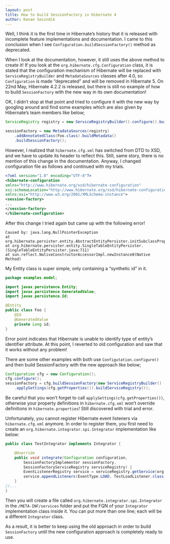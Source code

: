 ```yaml
---
layout: post
title: How to build SessionFactory in Hibernate 4
author: Kenan Sevindik
---
```


Well, I think it is the first time in Hibernate’s history that it is released with incomplete feature implementations and 
documentation. I came to this conclusion when I see `Configuration.buildSessionFactory()` method as deprecated.

When I look at the documentation, however, it still uses the above method to create it! If you look at the 
`org.hibernate.cfg.Configuration` class, it is stated that the configuration mechanism of Hibernate will be replaced with 
`ServiceRegistryBuilder` and `MetadataSources` classes after 4.0, so `Configuration` is made “deprecated” and will be 
removed in Hibernate 5. On 22nd May, Hibernate 4.2.2 is released, but there is still no example of how to build 
`SessionFactory` with the new way in its own documentation!

OK, I didn’t stop at that point and tried to configure it with the new way by googling around and find some examples 
which are also given by Hibernate’s team members like below;

```java
ServiceRegistry registry = new ServiceRegistryBuilder().configure().buildServiceRegistry();

sessionFactory = new MetadataSources(registry)
	.addAnnotatedClass(Foo.class).buildMetadata()
	.buildSessionFactory();
```

However, I realized that `hibernate.cfg.xml` has switched from DTD to XSD, and we have to update its header to reflect 
this. Still, same story, there is no mention of this change in the documentation. Anyway, I changed configuration file 
as follows and continued with my trials.

```xml
<?xml version="1.0" encoding="UTF-8"?>
<hibernate-configuration
xmlns="http://www.hibernate.org/xsd/hibernate-configuration"
xsi:schemaLocation="http://www.hibernate.org/xsd/hibernate-configuration hibernate-configuration-4.0.xsd"
xmlns:xsi="http://www.w3.org/2001/XMLSchema-instance">
<session-factory>
...
</session-factory>
</hibernate-configuration>
```

After this change I tried again but came up with the following error!

```stacktrace
Caused by: java.lang.NullPointerException
at org.hibernate.persister.entity.AbstractEntityPersister.initSubclassPropertyAliasesMap(AbstractEntityPersister.java:2285)
at org.hibernate.persister.entity.SingleTableEntityPersister.(SingleTableEntityPersister.java:711)
at sun.reflect.NativeConstructorAccessorImpl.newInstance0(Native Method)
```

My Entity class is super simple, only containing a “synthetic id” in it.

```java
package examples.model;

import javax.persistence.Entity;
import javax.persistence.GeneratedValue;
import javax.persistence.Id;

@Entity
public class Foo {
	@Id
	@GeneratedValue
	private Long id;
}
```

Error point indicates that Hibernate is unable to identify type of entity’s identifier attribute. At this point, I 
reverted to old configuration and saw that it works without any problem!

There are some other examples with both use `Configutation.configure()` and then build SessionFactory with the new approach 
like below;

```java
Configuration cfg = new Configuration();
cfg.configure();
sessionFactory = cfg.buildSessionFactory(new ServiceRegistryBuilder()
	.applySettings(cfg.getProperties()).buildServiceRegistry());
```

Be careful that you won’t forget to call `applySettings(cfg.getProperties())`, otherwise your property definitions in 
`hibernate.cfg.xml` won’t override definitions in `hibernate.properties`! Still discovered with trial and error.

Unfortunately, you cannot register Hibernate event listeners via `hibernate.cfg.xml` anymore. In order to register them, 
you first need to create an `org.hibernate.integrator.spi.Integrator` implementation like below:

```java
public class TestIntegrator implements Integrator {

	@Override
	public void integrate(Configuration configuration,
		SessionFactoryImplementor sessionFactory,
		SessionFactoryServiceRegistry serviceRegistry) {
		EventListenerRegistry service = serviceRegistry.getService(org.hibernate.event.service.spi.EventListenerRegistry.class);
		service.appendListeners(EventType.LOAD, TestLoadListener.class);
	}
//...
}
```

Then you will create a file called `org.hibernate.integrator.spi.Integrator` in the `/META-INF/services` folder and put 
the FQN of your `Integrator` implementation class inside it. You can put more than one line; each will be a different 
`Integrator` class.

As a result, it is better to keep using the old approach in order to build `SessionFactory` until the new configuration 
approach is completely ready to use.
